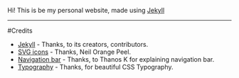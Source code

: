 Hi! This is be my personal website, made using [Jekyll](https://github.com/jekyll/jekyll)

<hr>

#Credits
* [Jekyll](https://github.com/jekyll/jekyll) - Thanks, to its creators, contributors.
* [SVG icons](https://github.com/neilorangepeel/Free-Social-Icons) - Thanks, Neil Orange Peel.
* [Navigation bar](https://codegaze.github.io/2015/08/08/how-to-create-a-dynamic-navigation-menu-in-jekyll/) - Thanks, to Thanos K for explaining navigation bar.
* [Typography](https://wdexplorer.com/20-examples-beautiful-css-typography-design/) - Thanks, for beautiful CSS Typography.